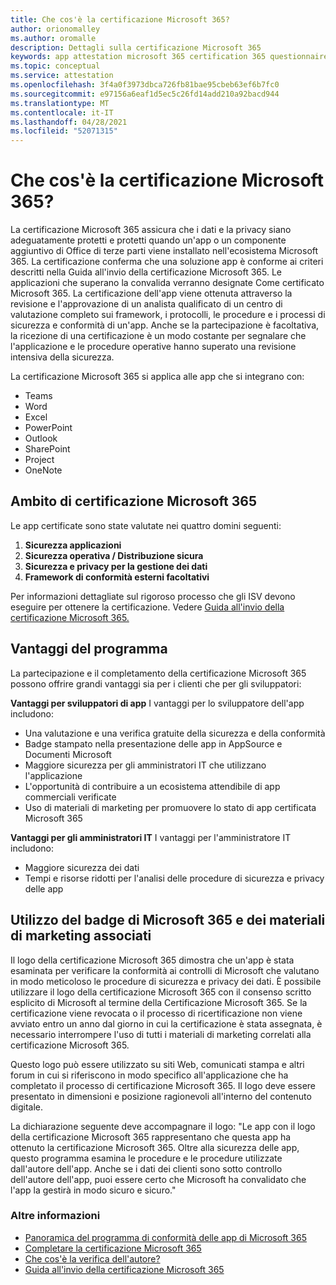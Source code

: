 ```yaml
---
title: Che cos'è la certificazione Microsoft 365?
author: orionomalley
ms.author: oromalle
description: Dettagli sulla certificazione Microsoft 365
keywords: app attestation microsoft 365 certification 365 questionnaire appSource
ms.topic: conceptual
ms.service: attestation
ms.openlocfilehash: 3f4a0f3973dbca726fb81bae95cbeb63ef6b7fc0
ms.sourcegitcommit: e97156a6eaf1d5ec5c26fd14add210a92bacd944
ms.translationtype: MT
ms.contentlocale: it-IT
ms.lasthandoff: 04/28/2021
ms.locfileid: "52071315"
---
```

# <a name="what-is-microsoft-365-certification"></a>Che cos'è la certificazione Microsoft 365?

La certificazione Microsoft 365 assicura che i dati e la privacy siano adeguatamente protetti e protetti quando un'app o un componente aggiuntivo di Office di terze parti viene installato nell'ecosistema Microsoft 365. La certificazione conferma che una soluzione app è conforme ai criteri descritti nella Guida all'invio della certificazione Microsoft 365. Le applicazioni che superano la convalida verranno designate Come certificato Microsoft 365.
La certificazione dell'app viene ottenuta attraverso la revisione e l'approvazione di un analista qualificato di un centro di valutazione completo sui framework, i protocolli, le procedure e i processi di sicurezza e conformità di un'app. Anche se la partecipazione è facoltativa, la ricezione di una certificazione è un modo costante per segnalare che l'applicazione e le procedure operative hanno superato una revisione intensiva della sicurezza.

La certificazione Microsoft 365 si applica alle app che si integrano con:
- Teams
- Word
- Excel
- PowerPoint
- Outlook
- SharePoint
- Project
- OneNote

## <a name="microsoft-365-certification-scope"></a>Ambito di certificazione Microsoft 365

Le app certificate sono state valutate nei quattro domini seguenti:
1.  **Sicurezza applicazioni**
1.  **Sicurezza operativa / Distribuzione sicura**
1.  **Sicurezza e privacy per la gestione dei dati**
1.  **Framework di conformità esterni facoltativi**

Per informazioni dettagliate sul rigoroso processo che gli ISV devono eseguire per ottenere la certificazione. Vedere [Guida all'invio della certificazione Microsoft 365.](https://docs.microsoft.com/microsoft-365-app-certification/docs/certification-submission-guide)

## <a name="program-benefits"></a>Vantaggi del programma
La partecipazione e il completamento della certificazione Microsoft 365 possono offrire grandi vantaggi sia per i clienti che per gli sviluppatori:

**Vantaggi per sviluppatori di app** I vantaggi per lo sviluppatore dell'app includono: 
-   Una valutazione e una verifica gratuite della sicurezza e della conformità
-   Badge stampato nella presentazione delle app in AppSource e Documenti Microsoft
-   Maggiore sicurezza per gli amministratori IT che utilizzano l'applicazione
-   L'opportunità di contribuire a un ecosistema attendibile di app commerciali verificate
- Uso di materiali di marketing per promuovere lo stato di app certificata Microsoft 365

**Vantaggi per gli amministratori IT** I vantaggi per l'amministratore IT includono:
-   Maggiore sicurezza dei dati
-   Tempi e risorse ridotti per l'analisi delle procedure di sicurezza e privacy delle app

## <a name="using-the-microsoft-365-badge-and-associated-marketing-materials"></a>Utilizzo del badge di Microsoft 365 e dei materiali di marketing associati
Il logo della certificazione Microsoft 365 dimostra che un'app è stata esaminata per verificare la conformità ai controlli di Microsoft che valutano in modo meticoloso le procedure di sicurezza e privacy dei dati. È possibile utilizzare il logo della certificazione Microsoft 365 con il consenso scritto esplicito di Microsoft al termine della Certificazione Microsoft 365. Se la certificazione viene revocata o il processo di ricertificazione non viene avviato entro un anno dal giorno in cui la certificazione è stata assegnata, è necessario interrompere l'uso di tutti i materiali di marketing correlati alla certificazione Microsoft 365. 

Questo logo può essere utilizzato su siti Web, comunicati stampa e altri forum in cui si riferiscono in modo specifico all'applicazione che ha completato il processo di certificazione Microsoft 365. Il logo deve essere presentato in dimensioni e posizione ragionevoli all'interno del contenuto digitale. 

La dichiarazione seguente deve accompagnare il logo: "Le app con il logo della certificazione Microsoft 365 rappresentano che questa app ha ottenuto la certificazione Microsoft 365. Oltre alla sicurezza delle app, questo programma esamina le procedure e le procedure utilizzate dall'autore dell'app. Anche se i dati dei clienti sono sotto controllo dell'autore dell'app, puoi essere certo che Microsoft ha convalidato che l'app la gestirà in modo sicuro e sicuro."


### <a name="learn-more"></a>Altre informazioni
* [Panoramica del programma di conformità delle app di Microsoft 365](~/overview.md)  
* [Completare la certificazione Microsoft 365](~/docs/certification.md)  
* [Che cos'è la verifica dell'autore?](https://docs.microsoft.com/azure/active-directory/develop/publisher-verification-overview)
* [Guida all'invio della certificazione Microsoft 365](~/docs/certification-submission-guide.md)

